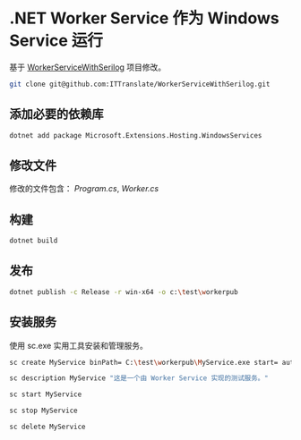 # .NET Worker Service 作为 Windows Service 运行

<!-- [Read the related article](https://ittranslator.cn/dotnet/csharp/2021/05/31/worker-service-with-serilog.html). -->

基于 [WorkerServiceWithSerilog](https://github.com/ITTranslate/WorkerServiceWithSerilog) 项目修改。

```bash
git clone git@github.com:ITTranslate/WorkerServiceWithSerilog.git
```

## 添加必要的依赖库

```bash
dotnet add package Microsoft.Extensions.Hosting.WindowsServices
```

## 修改文件

修改的文件包含： *Program.cs*, *Worker.cs*

## 构建

```bash
dotnet build
```

## 发布

```bash
dotnet publish -c Release -r win-x64 -o c:\test\workerpub
```

## 安装服务

使用 sc.exe 实用工具安装和管理服务。

```bash
sc create MyService binPath= C:\test\workerpub\MyService.exe start= auto displayname= "技术译站的测试服务"

sc description MyService "这是一个由 Worker Service 实现的测试服务。"

sc start MyService

sc stop MyService

sc delete MyService
```
